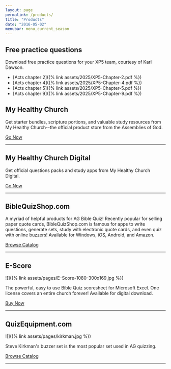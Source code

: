 ```yaml
---
layout: page
permalink: /products/
title: "Products"
date: "2016-05-02"
menubar: menu_current_season
---
```


## Free practice questions

Download free practice questions for your XP5 team, courtesy of Karl Dawson.

-   [Acts chapter 2]({% link assets/2025/XP5-Chapter-2.pdf %})
-   [Acts chapter 4]({% link assets/2025/XP5-Chapter-4.pdf %})
-   [Acts chapter 5]({% link assets/2025/XP5-Chapter-5.pdf %})
-   [Acts chapter 9]({% link assets/2025/XP5-Chapter-9.pdf %})

## My Healthy Church

Get starter bundles, scripture portions, and valuable study resources from My Healthy Church--the official product store from the Assemblies of God.

<a href="https://myhealthychurch.com/store/startcat.cfm?cat=YMBIBQUIZ&mastercat=&path=YMBIBQUIZ" class="button is-primary">Go Now</a>

---

## My Healthy Church Digital

Get official questions packs and study apps from My Healthy Church Digital.

<a href="https://digital.myhealthychurch.com/Categories/Teen-Bible-Quiz" class="button is-primary">Go Now</a>

---

## BibleQuizShop.com

A myriad of helpful products for AG Bible Quiz! Recently popular for selling paper quote cards, BibleQuizShop.com is famous for apps to write questions, generate sets, study with electronic quote cards, and even quiz with online buzzers! Available for Windows, iOS, Android, and Amazon.

<a href="https://ag.biblequizshop.com/" class="button is-primary">Browse Catalog</a>

---

## E-Score

![]({% link assets/pages/E-Score-1080-300x169.jpg %})

The powerful, easy to use Bible Quiz scoresheet for Microsoft Excel. One license covers an entire church forever! Available for digital download.

<a href="https://escore.jameslex.com/" class="button is-primary">Buy Now</a>

---

## QuizEquipment.com

![]({% link assets/pages/kirkman.jpg %})

Steve Kirkman's buzzer set is the most popular set used in AG quizzing.

<a href="http://www.quizequipment.com/quizbox_pdf/ag_info.pdf" class="button is-primary">Browse Catalog</a>

---
